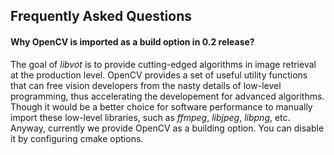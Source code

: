 ## Frequently Asked Questions

#### Why OpenCV is imported as a build option in 0.2 release?

The goal of *libvot* is to provide cutting-edged algorithms in image retrieval at the production level. 
OpenCV provides a set of useful utility functions that can free vision developers from the nasty details of low-level programming, thus accelerating the developement for advanced algorithms. Though it would be a better choice for software performance to manually import these low-level libraries, such as *ffmpeg*, *libjpeg*, *libpng*, etc. Anyway, currently we provide OpenCV as a building option. You can disable it by configuring cmake options.